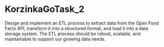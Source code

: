 # KorzinkaGoTask_2
Design and implement an ETL process to extract data from the Open Food Facts API, transform it into a structured format, and load it into a data storage system. The ETL process should be robust, scalable, and maintainable to support our growing data needs.
